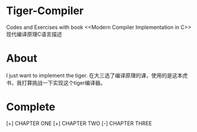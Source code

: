 # Tiger-Compiler
Codes and Exercises with book &lt;&lt;Modern Compiler Implementation in C>>
现代编译原理C语言描述

# About
I just want to implement the tiger.
在大三选了编译原理的课，使用的是这本虎书，我打算挑战一下实现这个tiger编译器。

# Complete
[+] CHAPTER ONE
[+] CHAPTER TWO
[-] CHAPTER THREE

